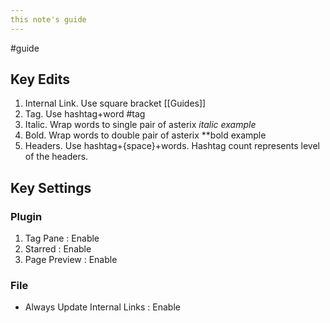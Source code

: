 ```yaml
---
this note's guide
---
```


#guide

## Key Edits
1. Internal Link. Use square bracket [[Guides]]
2. Tag. Use hashtag+word #tag
3. Italic. Wrap words to single pair of asterix *italic example*
4. Bold. Wrap words to double pair of asterix **bold example
5. Headers. Use hashtag+{space}+words. Hashtag count represents level of the headers.

## Key Settings
### Plugin
1. Tag Pane : Enable
2. Starred : Enable
3. Page Preview : Enable

### File
- Always Update Internal Links : Enable